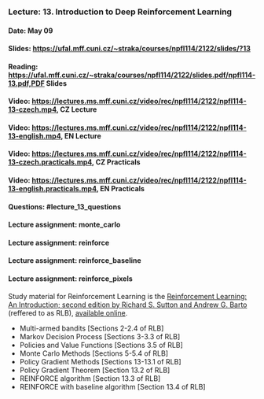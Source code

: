 ### Lecture: 13. Introduction to Deep Reinforcement Learning
#### Date: May 09
#### Slides: https://ufal.mff.cuni.cz/~straka/courses/npfl114/2122/slides/?13
#### Reading: https://ufal.mff.cuni.cz/~straka/courses/npfl114/2122/slides.pdf/npfl114-13.pdf,PDF Slides
#### Video: https://lectures.ms.mff.cuni.cz/video/rec/npfl114/2122/npfl114-13-czech.mp4, CZ Lecture
#### Video: https://lectures.ms.mff.cuni.cz/video/rec/npfl114/2122/npfl114-13-english.mp4, EN Lecture
#### Video: https://lectures.ms.mff.cuni.cz/video/rec/npfl114/2122/npfl114-13-czech.practicals.mp4, CZ Practicals
#### Video: https://lectures.ms.mff.cuni.cz/video/rec/npfl114/2122/npfl114-13-english.practicals.mp4, EN Practicals
#### Questions: #lecture_13_questions
#### Lecture assignment: monte_carlo
#### Lecture assignment: reinforce
#### Lecture assignment: reinforce_baseline
#### Lecture assignment: reinforce_pixels

Study material for Reinforcement Learning is the [Reinforcement Learning: An Introduction; second edition
by Richard S. Sutton and Andrew G. Barto](http://incompleteideas.net/book/the-book-2nd.html)
(reffered to as RLB), [available online](http://incompleteideas.net/book/RLbook2020.pdf).

- Multi-armed bandits [Sections 2-2.4 of RLB]
- Markov Decision Process [Sections 3-3.3 of RLB]
- Policies and Value Functions [Sections 3.5 of RLB]
- Monte Carlo Methods [Sections 5-5.4 of RLB]
- Policy Gradient Methods [Sections 13-13.1 of RLB]
- Policy Gradient Theorem [Section 13.2 of RLB]
- REINFORCE algorithm [Section 13.3 of RLB]
- REINFORCE with baseline algorithm [Section 13.4 of RLB]
